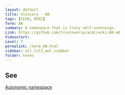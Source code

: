 ```yaml
---
layout: default
title: Glossary - AN
tags: [CESR, KERI]
Term: AN
summary: A namespace that is truly self-sovereign.
Link: https://github.com/trustoverip/acdc/wiki/AN.md
Videostart:
Level: 7
permalink: /term_AN.html
sidebar: all_lvl3_wot_sidebar
folder: terms
---
```


## See

[Autonomic namespace](autonomic-namespace)
